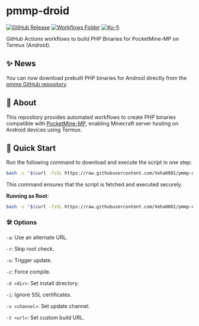 # pmmp-droid

[![GitHub Release](https://img.shields.io/github/v/release/Veha0001/pmmp-droid?sort=date&display_name=release&style=for-the-badge&logo=git&logoColor=%239399b2&label=Download&labelColor=%231e1e2e&color=%23f38ba8)](https://github.com/Veha0001/pmmp-droid/releases)
[![Workflows Folder](https://img.shields.io/badge/Workflows-Folder-cyan?style=for-the-badge&logo=github-actions&logoColor=%23FFFAFF&labelColor=%23303036&color=%2330BCED)](.github/workflows)
[![Ko-fi](https://img.shields.io/badge/support_me_on_ko--fi-F16061?style=for-the-badge&logo=kofi&logoColor=f5f5f5)](https://ko-fi.com/Veha0001)

GitHub Actions workflows to build PHP Binaries for PocketMine-MP on Termux (Android).

## ✨ News
You can now download prebuilt PHP binaries for Android directly from the [pmmp GitHub repository](https://github.com/pmmp/PHP-Binaries).

## 📖 About

This repository provides automated workflows to create PHP binaries compatible with [PocketMine-MP](https://pmmp.io/), enabling Minecraft server hosting on Android devices using Termux.

## 🚀 Quick Start

Run the following command to download and execute the script in one step:
```bash
bash -c "$(curl -fsSL https://raw.githubusercontent.com/Veha0001/pmmp-droid/main/pchan.sh)"
```
This command ensures that the script is fetched and executed securely.

**Running as Root**:
```bash
bash -c "$(curl -fsSL https://raw.githubusercontent.com/Veha0001/pmmp-droid/main/pchan.sh)" -- -r
```
### 🛠️ Options

`-a`: Use an alternate URL.

`-r`: Skip root check.

`-u`: Trigger update.

`-c`: Force compile.

`-d <dir>`: Set install directory.

`-i`: Ignore SSL certificates.

`-v <channel>`: Set update channel.

`-t <url>`: Set custom build URL.
